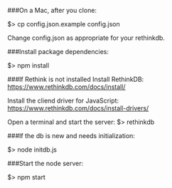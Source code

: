 

###On a Mac, after you clone:

$> cp config.json.example config.json

Change config.json as appropriate for your rethinkdb.


###Install package dependencies:

$> npm install


###If Rethink is not installed
Install RethinkDB:
https://www.rethinkdb.com/docs/install/

Install the cliend driver for JavaScript:
https://www.rethinkdb.com/docs/install-drivers/

Open a terminal and start the server:
$> rethinkdb


###If the db is new and needs initialization:

$> node initdb.js



###Start the node server:

$> npm start


